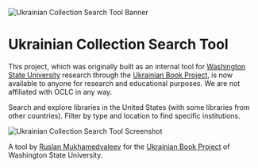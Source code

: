 
![ Ukrainian Collection Search Tool Banner](https://github.com/user-attachments/assets/cc9d2612-4650-4dcf-b5d8-c5c1198bacba)


# Ukrainian Collection Search Tool
This project, which was originally built as an internal tool for [Washington State University](https://wsu.edu) research through the [Ukrainian Book Project](https://www.ukrainianbookproject.com), is now available to anyone for research and educational purposes. We are not affiliated with OCLC in any way.

Search and explore libraries in the United States (with some libraries from other countries). Filter by type and location to find specific institutions.

![Ukrainian Collection Search Tool Screenshot](https://github.com/user-attachments/assets/dec3a3ad-2e7e-4a6a-aee7-1d7ed0df5613)

A tool by [Ruslan Mukhamedvaleev](https://ruslan.in) for the [Ukrainian Book Project](https://www.ukrainianbookproject.com/) of Washington State University.
